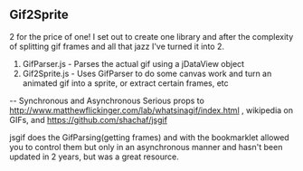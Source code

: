 Gif2Sprite
-------------
2 for the price of one!
I set out to create one library and after the complexity of splitting gif frames and all that jazz I've turned it into 2.

1.  GifParser.js - Parses the actual gif using a jDataView object
2.  Gif2Sprite.js - Uses GifParser to do some canvas work and turn an animated gif into a sprite, or extract certain frames, etc
     

-- Synchronous and Asynchronous
Serious props to http://www.matthewflickinger.com/lab/whatsinagif/index.html , wikipedia on GIFs, and https://github.com/shachaf/jsgif

jsgif does the GifParsing(getting frames) and with the bookmarklet allowed you to control them but only in an asynchronous manner and hasn't been updated in 2 years, but was a great resource.